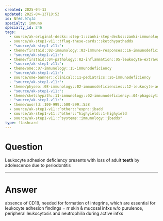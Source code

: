 ```yaml
---
created: 2025-04-13
updated: 2025-04-13T10:53
id: Nf#6.bTq1&
specialty: immuno
specialty_id: 246
tags:
  - source/ak-original-decks::step-1::zanki-step-decks::zanki-immunology-+-general-pathology::immunology
  - source/ak-step1-v11::!flag-these-cards::sketchypathadds
  - "source/ak-step1-v11:": 
  - theme/firstaid::02-immunology::03-immune-responses::16-immunodeficiencies::phagocyte-dysfunction-disorders::leukocyte-adhesion-deficiency
  - "source/ak-step1-v11:": 
  - theme/firstaid::04-pathology::02-inflammation::05-leukocyte-extravasation::4-leukocyte-adhesion-deficiency
  - "source/ak-step1-v11:": 
  - theme/ome::07-immunology::15-immunodeficiency
  - "source/ak-step1-v11:": 
  - source/ome-banner::clinical::11-pediatrics::26-immunodeficiency
  - "source/ak-step1-v11:": 
  - theme/physeo::08-immunology::02-immunodeficiencies::12-leukocyte-adhesion-deficiency
  - "source/ak-step1-v11:": 
  - theme/sketchypath::11-immunology::02-immunodeficiency::04-phagocytic-cell-disorders
  - "source/ak-step1-v11:": 
  - theme/uworld::100-999::500-599::538
  - source/ak-step1-v11::^other::^expn::jbadd
  - source/ak-step1-v11::^other::^highyield::1-highyield
  - source/ak-step1-v11::^systems::immunology::jbadds"
type: flashcard
---
```


# Question
Leukocyte adhesion deficiency presents with loss of adult **teeth** by adolescence due to periodontitis

---

# Answer
absence of CD18, needed for formation of integrins, which are essential for leukocyte adhesion findings = rr skin & mucosal infxs w/o purulence, peripheral leukocytosis and neutrophilia during active infxs